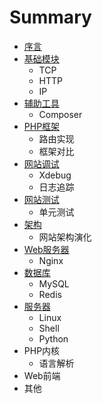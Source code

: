 # Summary

* [序言](README.md)
* [基础模块](wang-luo-ji-chu.md)
  * TCP
  * HTTP
  * IP
* [辅助工具](phpgong-ju.md)
  * Composer
* [PHP框架](phpkuang-jia.md)
  * 路由实现
  * 框架对比
* [网站调试](wang-zhan-diao-shi.md)
  * Xdebug
  * 日志追踪
* [网站测试](wang-zhan-ce-shi.md)
  * 单元测试
* [架构](jia-gou.md)
  * 网站架构演化
* [Web服务器](webfu-wu-qi.md)
  * Nginx
* [数据库](shu-ju-ku.md)
  * MySQL
  * Redis
* [服务器](fu-wu-qi.md)
  * Linux
  * Shell
  * Python
* PHP内核
  * 语言解析
* Web前端
* 其他

